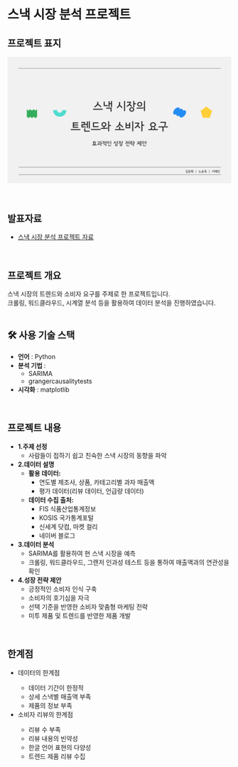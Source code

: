 # 스낵 시장 분석 프로젝트

<div>
  <h2> <strong>프로젝트 표지</strong> </h2>
</div>

![세미 프로젝트 표지](세미_표지.png)

<br>

<div>
  <h2><strong>발표자료</strong></h2>
</div>

<ul>
  <li><a href="세미프로젝트.pdf">스낵 시장 분석 프로젝트 자료</a></li>
</ul>


<br>

<div>
  <h2><strong>프로젝트 개요</strong></h2>
  스낵 시장의 트렌드와 소비자 요구를 주제로 한 프로젝트입니다.<br>
  크롤링, 워드클라우드, 시계열 분석 등을 활용하여 데이터 분석을 진행하였습니다.<br>
</div>

<br>

<div>
  <h2><strong>🛠 사용 기술 스택</strong></h2>
  <ul>
    <li><strong>언어</strong> : Python </li>
    <li><strong>분석 기법 </strong>: 
      <ul>  
        <li>SARIMA</li>
        <li>grangercausalitytests</li>
      </ul>
  </li>
    <li><strong>시각화</strong> : matplotlib
  </ul>
</div>

<br>

<div>
  <h2><strong>프로젝트 내용</strong></h2>
  <ul>
    <li><strong>1.주제 선정</strong>
      <ul>
        <li>사람들이 접하기 쉽고 친숙한 스낵 시장의 동향을 파악</li>
      </ul>
    </li>
    <li><strong>2.데이터 설명</strong>
      <ul>
        <li><strong>활용 데이터:</strong>
          <ul>
            <li>연도별 제조사, 상품, 카테고리별 과자 매출액</li>
            <li>평가 데이터(리뷰 데이터, 언급량 데이터)</li>
          </ul>
        </li>
        <li><strong>데이터 수집 출처:</strong>
          <ul>
            <li>FIS 식품산업통계정보</li>
            <li>KOSIS 국가통계포털</li>
            <li>신세계 닷컴, 마켓 컬리</li>
            <li>네이버 블로그</li>
          </ul>
        </li>
      </ul>
    </li>
    <li><strong>3.데이터 분석</strong>
      <ul>
          <li>SARIMA를 활용하여 현 스낵 시장을 예측</li>
          <li>크롤링, 워드클라우드, 그랜저 인과성 테스트 등을 통하여 매출액과의 연관성을 확인</li>
      </ul>
    </li>
    <li><strong>4.성장 전략 제안</strong>
      <ul>
        <li>긍정적인 소비자 인식 구축</li>
        <li>소비자의 호기심을 자극</li>
        <li>선택 기준을 반영한 소비자 맞춤형 마케팅 전략</li>
        <li>미투 제품 및 트렌드를 반영한 제품 개발</li>
      </ul>
    </li>
  </ul>
</div>

<br>

<div>
  <h2><strong>한계점</strong></h2>
  <ul>
    <li>데이터의 한계점</li>
      <ul>
        <li>데이터 기간이 한정적</li>
        <li>상세 스낵별 매출액 부족</li>
        <li>제품의 정보 부족</li>
      </ul>
    <li>소비자 리뷰의 한계점</li>
      <ul>
        <li>리뷰 수 부족</li>
        <li>리뷰 내용의 빈약성</li>
        <li>한글 언어 표현의 다양성</li>
        <li>트렌드 제품 리뷰 수집</li>
      </ul>
  </ul>
</div>

